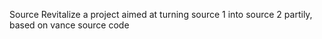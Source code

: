 Source Revitalize a project aimed at turning source 1 into source 2 partily, based on vance source code
